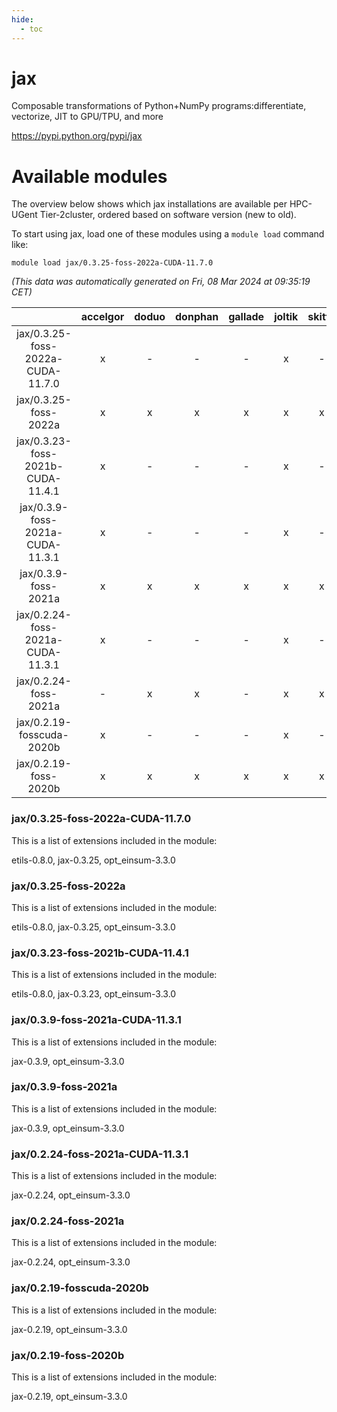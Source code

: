 ```yaml
---
hide:
  - toc
---
```


jax
===


Composable transformations of Python+NumPy programs:differentiate, vectorize, JIT to GPU/TPU, and more

https://pypi.python.org/pypi/jax
# Available modules


The overview below shows which jax installations are available per HPC-UGent Tier-2cluster, ordered based on software version (new to old).

To start using jax, load one of these modules using a `module load` command like:

```shell
module load jax/0.3.25-foss-2022a-CUDA-11.7.0
```

*(This data was automatically generated on Fri, 08 Mar 2024 at 09:35:19 CET)*  

| |accelgor|doduo|donphan|gallade|joltik|skitty|
| :---: | :---: | :---: | :---: | :---: | :---: | :---: |
|jax/0.3.25-foss-2022a-CUDA-11.7.0|x|-|-|-|x|-|
|jax/0.3.25-foss-2022a|x|x|x|x|x|x|
|jax/0.3.23-foss-2021b-CUDA-11.4.1|x|-|-|-|x|-|
|jax/0.3.9-foss-2021a-CUDA-11.3.1|x|-|-|-|x|-|
|jax/0.3.9-foss-2021a|x|x|x|x|x|x|
|jax/0.2.24-foss-2021a-CUDA-11.3.1|x|-|-|-|x|-|
|jax/0.2.24-foss-2021a|-|x|x|-|x|x|
|jax/0.2.19-fosscuda-2020b|x|-|-|-|x|-|
|jax/0.2.19-foss-2020b|x|x|x|x|x|x|


### jax/0.3.25-foss-2022a-CUDA-11.7.0

This is a list of extensions included in the module:

etils-0.8.0, jax-0.3.25, opt_einsum-3.3.0

### jax/0.3.25-foss-2022a

This is a list of extensions included in the module:

etils-0.8.0, jax-0.3.25, opt_einsum-3.3.0

### jax/0.3.23-foss-2021b-CUDA-11.4.1

This is a list of extensions included in the module:

etils-0.8.0, jax-0.3.23, opt_einsum-3.3.0

### jax/0.3.9-foss-2021a-CUDA-11.3.1

This is a list of extensions included in the module:

jax-0.3.9, opt_einsum-3.3.0

### jax/0.3.9-foss-2021a

This is a list of extensions included in the module:

jax-0.3.9, opt_einsum-3.3.0

### jax/0.2.24-foss-2021a-CUDA-11.3.1

This is a list of extensions included in the module:

jax-0.2.24, opt_einsum-3.3.0

### jax/0.2.24-foss-2021a

This is a list of extensions included in the module:

jax-0.2.24, opt_einsum-3.3.0

### jax/0.2.19-fosscuda-2020b

This is a list of extensions included in the module:

jax-0.2.19, opt_einsum-3.3.0

### jax/0.2.19-foss-2020b

This is a list of extensions included in the module:

jax-0.2.19, opt_einsum-3.3.0